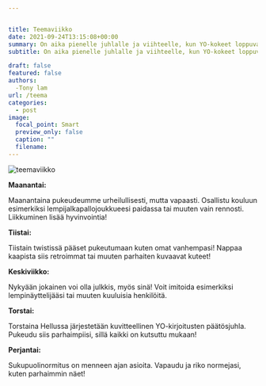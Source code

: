```yaml
---


title: Teemaviikko
date: 2021-09-24T13:15:08+00:00
summary: On aika pienelle juhlalle ja viihteelle, kun YO-kokeet loppuvat ja perinteinen arviointiviikko alkaa! Teemaviikkona OPKH on määritellyt jokaiselle päivälle omat pukukoodinsa.
subtitle: On aika pienelle juhlalle ja viihteelle, kun YO-kokeet loppuvat ja perinteinen arviointiviikko alkaa! Teemaviikkona OPKH on määritellyt jokaiselle päivälle omat pukukoodinsa. Osallistu jos uskallat. 😉

draft: false
featured: false
authors:
  -Tony lam
url: /teema
categories:
  - post
image:
  focal_point: Smart
  preview_only: false
  caption: ""
  filename: 
---
```


![teemaviikko](teema.jpeg)

**Maanantai:**

Maanantaina pukeudeumme urheilullisesti, mutta vapaasti. Osallistu kouluun esimerkiksi lempijalkapallojoukkueesi paidassa tai muuten vain rennosti. Liikkuminen lisää hyvinvointia!

**Tiistai:**

Tiistain twistissä pääset pukeutumaan kuten omat vanhempasi! Nappaa kaapista siis retroimmat tai muuten parhaiten kuvaavat kuteet!

**Keskiviikko:**

Nykyään jokainen voi olla julkkis, myös sinä! Voit imitoida esimerkiksi lempinäyttelijääsi tai muuten kuuluisia henkilöitä.

**Torstai:**

Torstaina Hellussa järjestetään kuvitteellinen YO-kirjoitusten päätösjuhla. Pukeudu siis parhaimpiisi, sillä kaikki on kutsuttu mukaan!

**Perjantai:**

Sukupuolinormitus on menneen ajan asioita. Vapaudu ja riko normejasi, kuten parhaimmin näet!

